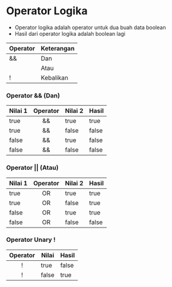 # Operator Logika

- Operator logika adalah operator untuk dua buah data boolean
- Hasil dari operator logika adalah boolean lagi

| Operator | Keterangan |
| -------- | ---------- |
| &&       | Dan        |
|          | Atau       |
| !        | Kebalikan  |

### Operator && (Dan)

| Nilai 1 | Operator | Nilai 2 | Hasil |
| ------- | :------: | ------- | ----- |
| true    |    &&    | true    | true  |
| true    |    &&    | false   | false |
| false   |    &&    | true    | false |
| false   |    &&    | false   | false |

### Operator || (Atau)

| Nilai 1 | Operator | Nilai 2 | Hasil |
| ------- | :------: | ------- | ----- |
| true    |    OR    | true    | true  |
| true    |    OR    | false   | true  |
| false   |    OR    | true    | true  |
| false   |    OR    | false   | false |

### Operator Unary !

| Operator | Nilai | Hasil |
| :------: | ----- | ----- |
|    !     | true  | false |
|    !     | false | true  |
